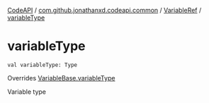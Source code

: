 [CodeAPI](../../index.md) / [com.github.jonathanxd.codeapi.common](../index.md) / [VariableRef](index.md) / [variableType](.)

# variableType

`val variableType: Type`

Overrides [VariableBase.variableType](../../com.github.jonathanxd.codeapi.base/-variable-base/variable-type.md)

Variable type

